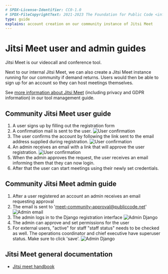```yaml
---
# SPDX-License-Identifier: CC0-1.0
# SPDX-FileCopyrightText: 2021-2023 The Foundation for Public Code <info@publiccode.net>
type: guide
explains: account creation on our community instance of Jitsi Meet
---
```


# Jitsi Meet user and admin guides

Jitsi Meet is our videocall and conference tool.

Next to our internal Jitsi Meet, we can also create a Jitsi Meet instance running for our community if demand returns.
Users would then be able to sign up for an account so they can host meetings themselves.

See [more information about Jitsi Meet](jitsi-meet.md) (including privacy and GDPR information) in our tool management guide.

## Community Jitsi Meet user guide

1. A user signs up by filling out the registration form
2. A confirmation mail is sent to the user.
  ![User confirmation](/activities/tool-management/jitsi_user_activation_mail.png)
3. The user confirms the account by following the link sent to the email address supplied during registration.
  ![User confirmation](/activities/tool-management/jitsi_user_registration_complete.png)
4. An admin receives an email with a link that will approve the user registration.
  ![User confirmation](/activities/tool-management/jitsi_user_account_activated.png)
5. When the admin approves the request, the user receives an email informing them that they can now login.
6. After that the user can start meetings using their newly set credentials.

## Community Jitsi Meet admin guide

1. After a user registered an account an admin receives an email requesting approval
2. The email is sent to 'meet-community-approval@publiccode.net'
  ![Admin email](/activities/tool-management/jitsi_admin_approval_request.png)
3. The admin logs in to the Django registration interface
  ![Admin Django](/activities/tool-management/jitsi_admin_django_approve_user_final1.png)
4. The admin can approve and set permissions for the user
5. For external users, "active" for staff "staff status" needs to be checked as well. The operations coordinator and chief executive have superuser status. Make sure to click 'save'.
  ![Admin Django](/activities/tool-management/jitsi_admin_django_save_user_after_approval_final.png)

## Jitsi Meet general documentation

* [Jitsi meet handbook](https://jitsi.github.io/handbook/docs/intro)
